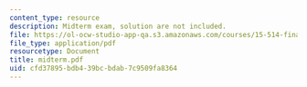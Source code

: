 ```yaml
---
content_type: resource
description: Midterm exam, solution are not included.
file: https://ol-ocw-studio-app-qa.s3.amazonaws.com/courses/15-514-financial-and-managerial-accounting-summer-2003/cfd37895bdb439bcbdab7c9509fa8364_midterm.pdf
file_type: application/pdf
resourcetype: Document
title: midterm.pdf
uid: cfd37895-bdb4-39bc-bdab-7c9509fa8364
---
```

